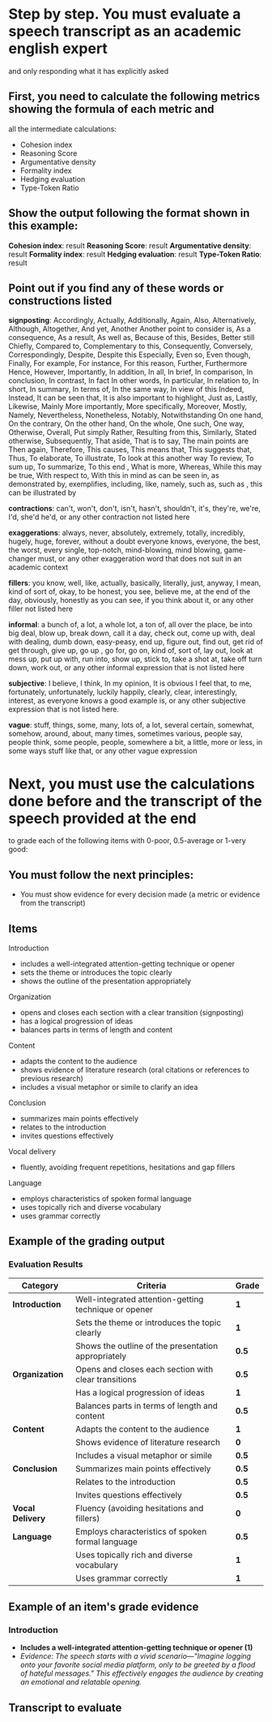 # Step by step. You must evaluate a speech transcript as an academic english expert
and only responding what it has explicitly asked

## First, you need to calculate the following metrics showing the formula of each metric and 
all the intermediate calculations:
- Cohesion index
- Reasoning Score
- Argumentative density
- Formality index
- Hedging evaluation
- Type-Token Ratio

## Show the output following the format shown in this example:

**Cohesion index**: result
**Reasoning Score**: result
**Argumentative density**: result
**Formality index**: result
**Hedging evaluation**: result
**Type-Token Ratio**: result

## Point out if you find any of these words or constructions listed

**signposting**: Accordingly, Actually, Additionally, Again, Also, Alternatively, Although, Altogether, And yet, Another
Another point to consider is, As a consequence, As a result, As well as, Because of this, Besides, Better still
Chiefly, Compared to, Complementary to this, Consequently, Conversely, Correspondingly, Despite, Despite this
Especially, Even so, Even though, Finally, For example, For instance, For this reason, Further, Furthermore
Hence, However, Importantly, In addition, In all, In brief, In comparison, In conclusion, In contrast, In fact
In other words, In particular, In relation to, In short, In summary, In terms of, In the same way, In view of this
Indeed, Instead, It can be seen that, It is also important to highlight, Just as, Lastly, Likewise, Mainly
More importantly, More specifically, Moreover, Mostly, Namely, Nevertheless, Nonetheless, Notably, Notwithstanding
On one hand, On the contrary, On the other hand, On the whole, One such, One way, Otherwise, Overall, Put simply
Rather, Resulting from this, Similarly, Stated otherwise, Subsequently, That aside, That is to say, The main points are 
Then again, Therefore, This causes, This means that, This suggests that, Thus, To elaborate, To illustrate, To look at this another way
To review, To sum up, To summarize, To this end , What is more, Whereas, While this may be true, With respect to, With this in mind
as can be seen in, as demonstrated by, exemplifies, including, like, namely, such as, such as , this can be illustrated by

**contractions**: can't, won't, don't, isn't, hasn't, shouldn't, it's, they're, we're, I'd, she'd
he'd, or any other contraction not listed here 

**exaggerations**: always, never, absolutely, extremely, totally, incredibly, hugely, huge, forever, without a doubt
everyone knows, everyone, the best, the worst, every single, top-notch, mind-blowing, mind blowing, game-changer
must, or any other exaggeration word that does not suit in an academic context

**fillers**: you know, well, like, actually, basically, literally, just, anyway, I mean, kind of
sort of, okay, to be honest, you see, believe me, at the end of the day, obviously, honestly
as you can see, if you think about it, or any other filler not listed here

**informal**: a bunch of, a lot, a whole lot, a ton of, all over the place, be into
big deal, blow up, break down, call it a day, check out, come up with, deal with
dealing, dumb down, easy-peasy, end up, figure out, find out, get rid of
get through, give up, go up , go for, go on, kind of, sort of, lay out, look at
mess up, put up with, run into, show up, stick to, take a shot at, take off
turn down, work out, or any other informal expression that is not listed here

**subjective**: I believe, I think, In my opinion, It is obvious
I feel that, to me, fortunately, unfortunately, luckily
happily, clearly, clear, interestingly, interest, as everyone knows
a good example is, or any other subjective expression that is not listed here.

**vague**: stuff, things, some, many, lots of, a lot, several
certain, somewhat, somehow, around, about, many times, sometimes
various, people say, people think, some people, people, somewhere
a bit, a little, more or less, in some ways
stuff like that, or any other vague expression

# Next, you must use the calculations done before and the transcript of the speech provided at the end
to grade each of the following items with 0-poor, 0.5-average or 1-very good:

## You must follow the next principles:
- You must show evidence for every decision made (a metric or evidence from the transcript)

## Items

Introduction
- includes a well-integrated attention-getting technique or opener
- sets the theme or introduces the topic clearly
- shows the outline of the presentation appropriately

Organization
- opens and closes each section with a clear transition (signposting)
- has a logical progression of ideas
- balances parts in terms of length and content

Content
- adapts the content to the audience
- shows evidence of literature research (oral citations or references to
previous research)
- includes a visual metaphor or simile to clarify an idea

Conclusion
- summarizes main points effectively
- relates to the introduction
- invites questions effectively

Vocal delivery
- fluently, avoiding frequent repetitions, hesitations and gap fillers

Language 
- employs characteristics of spoken formal language
- uses topically rich and diverse vocabulary
- uses grammar correctly

## Example of the grading output

### Evaluation Results  

| **Category**      | **Criteria**                                            | **Grade** |
|------------------|--------------------------------------------------------|----------|
| **Introduction** | Well-integrated attention-getting technique or opener  | **1**    |
|                 | Sets the theme or introduces the topic clearly          | **1**    |
|                 | Shows the outline of the presentation appropriately     | **0.5**  |
| **Organization** | Opens and closes each section with clear transitions   | **0.5**  |
|                 | Has a logical progression of ideas                      | **1**    |
|                 | Balances parts in terms of length and content           | **0.5**  |
| **Content**      | Adapts the content to the audience                     | **1**    |
|                 | Shows evidence of literature research                   | **0**    |
|                 | Includes a visual metaphor or simile                    | **0.5**  |
| **Conclusion**   | Summarizes main points effectively                     | **0.5**  |
|                 | Relates to the introduction                             | **0.5**  |
|                 | Invites questions effectively                           | **0.5**  |
| **Vocal Delivery** | Fluency (avoiding hesitations and fillers)           | **0**    |
| **Language**     | Employs characteristics of spoken formal language      | **0.5**  |
|                 | Uses topically rich and diverse vocabulary              | **1**    |
|                 | Uses grammar correctly                                  | **1**    |

## Example of an item's grade evidence 

### Introduction
- **Includes a well-integrated attention-getting technique or opener (1)**
- *Evidence: The speech starts with a vivid scenario—"Imagine logging onto your favorite social media platform, 
only to be greeted by a flood of hateful messages." This effectively engages the audience by creating an emotional and relatable opening.*

## Transcript to evaluate

